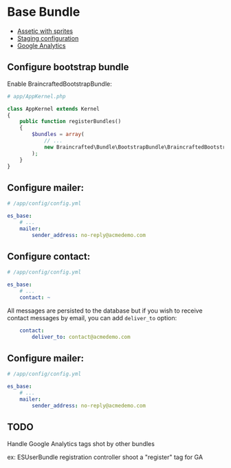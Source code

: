 
# Base Bundle

- [Assetic with sprites](assetic.md)
- [Staging configuration](staging.md)
- [Google Analytics](google_analytics.md)

## Configure bootstrap bundle

Enable BraincraftedBootstrapBundle:

```php
# app/AppKernel.php

class AppKernel extends Kernel
{
    public function registerBundles()
    {
        $bundles = array(
            // ...
            new Braincrafted\Bundle\BootstrapBundle\BraincraftedBootstrapBundle(),
        );
    }
}
```

## Configure mailer:


```yaml
# /app/config/config.yml

es_base:
    # ...
    mailer:
        sender_address: no-reply@acmedemo.com
```

## Configure contact:

```yaml
# /app/config/config.yml

es_base:
    # ...
    contact: ~
```

All messages are persisted to the database but if you wish to receive contact messages by email,
you can add `deliver_to` option:

```yaml
    contact:
        deliver_to: contact@acmedemo.com
```

## Configure mailer:

```yaml
# /app/config/config.yml

es_base:
    # ...
    mailer:
        sender_address: no-reply@acmedemo.com
```

## TODO

Handle Google Analytics tags shot by other bundles

ex: ESUserBundle registration controller shoot a "register" tag for GA